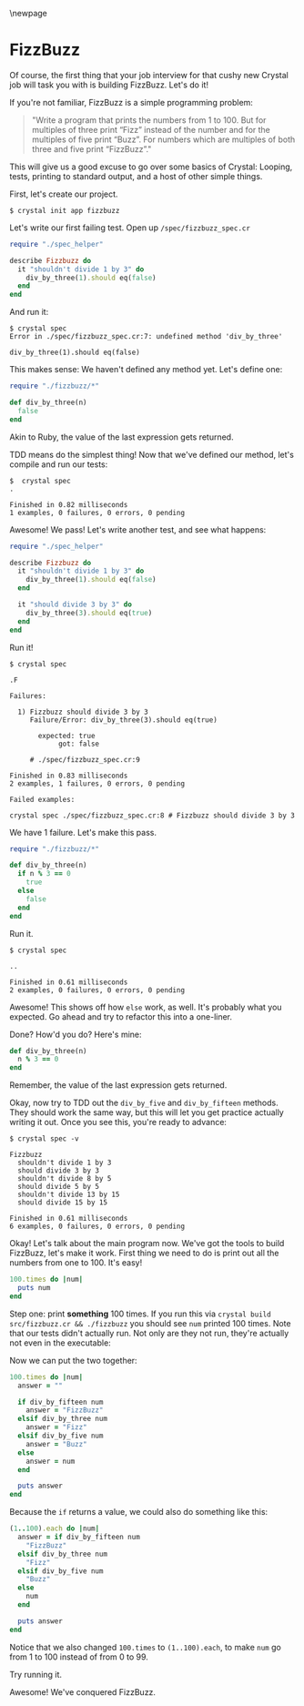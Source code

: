\newpage

# FizzBuzz

Of course, the first thing that your job interview for that cushy new
Crystal job will task you with is building FizzBuzz. Let's do it!

If you're not familiar, FizzBuzz is a simple programming problem:

> "Write a program that prints the numbers from 1 to 100. But for multiples of
> three print “Fizz” instead of the number and for the multiples of five print
> “Buzz”. For numbers which are multiples of both three and five print
> “FizzBuzz”."

This will give us a good excuse to go over some basics of Crystal: Looping,
tests, printing to standard output, and a host of other simple things.

First, let's create our project.

    $ crystal init app fizzbuzz

Let's write our first failing test. Open up `/spec/fizzbuzz_spec.cr`

```ruby
require "./spec_helper"

describe Fizzbuzz do
  it "shouldn't divide 1 by 3" do
    div_by_three(1).should eq(false)
  end
end
```

And run it:

    $ crystal spec
    Error in ./spec/fizzbuzz_spec.cr:7: undefined method 'div_by_three'

    div_by_three(1).should eq(false)


This makes sense: We haven't defined any method yet. Let's define
one:

```ruby
require "./fizzbuzz/*"

def div_by_three(n)
  false
end
```

Akin to Ruby, the value of the last expression gets returned.

TDD means do the simplest thing! Now that we've defined our method, let's compile and run our tests:

    $  crystal spec
    .

    Finished in 0.82 milliseconds
    1 examples, 0 failures, 0 errors, 0 pending


Awesome! We pass! Let's write another test, and see what happens:

```ruby
require "./spec_helper"

describe Fizzbuzz do
  it "shouldn't divide 1 by 3" do
    div_by_three(1).should eq(false)
  end

  it "should divide 3 by 3" do
    div_by_three(3).should eq(true)
  end
end
```

Run it!

    $ crystal spec

    .F

    Failures:

      1) Fizzbuzz should divide 3 by 3
         Failure/Error: div_by_three(3).should eq(true)

           expected: true
                got: false

         # ./spec/fizzbuzz_spec.cr:9

    Finished in 0.83 milliseconds
    2 examples, 1 failures, 0 errors, 0 pending

    Failed examples:

    crystal spec ./spec/fizzbuzz_spec.cr:8 # Fizzbuzz should divide 3 by 3

We have 1 failure. Let's make this pass.

```ruby
require "./fizzbuzz/*"

def div_by_three(n)
  if n % 3 == 0
    true
  else
    false
  end
end
```

Run it.

    $ crystal spec

    ..

    Finished in 0.61 milliseconds
    2 examples, 0 failures, 0 errors, 0 pending

Awesome! This shows off how `else` work, as well. It's probably what you
expected. Go ahead and try to refactor this into a one-liner.

Done? How'd you do? Here's mine:

```ruby
def div_by_three(n)
  n % 3 == 0
end
```

Remember, the value of the last expression gets returned.

Okay, now try to TDD out the `div_by_five` and `div_by_fifteen` methods. They
should work the same way, but this will let you get practice actually
writing it out. Once you see this, you're ready to advance:

    $ crystal spec -v

    Fizzbuzz
      shouldn't divide 1 by 3
      should divide 3 by 3
      shouldn't divide 8 by 5
      should divide 5 by 5
      shouldn't divide 13 by 15
      should divide 15 by 15

    Finished in 0.61 milliseconds
    6 examples, 0 failures, 0 errors, 0 pending

Okay! Let's talk about the main program now. We've got the tools to
build FizzBuzz, let's make it work. First thing we need to do is print
out all the numbers from one to 100. It's easy!

```ruby
100.times do |num|
  puts num
end
```

Step one: print **something** 100 times. If you run this via
`crystal build src/fizzbuzz.cr && ./fizzbuzz` you should see `num` printed
100 times. Note that our tests didn't actually run. Not only are they not run,
they're actually not even in the executable:

Now we can put the two together:

```ruby
100.times do |num|
  answer = ""

  if div_by_fifteen num
    answer = "FizzBuzz"
  elsif div_by_three num
    answer = "Fizz"
  elsif div_by_five num
    answer = "Buzz"
  else
    answer = num
  end

  puts answer
end
```

Because the `if` returns a value, we could also do something like this:

```ruby
(1..100).each do |num|
  answer = if div_by_fifteen num
    "FizzBuzz"
  elsif div_by_three num
    "Fizz"
  elsif div_by_five num
    "Buzz"
  else
    num
  end

  puts answer
end
```

Notice that we also changed `100.times` to `(1..100).each`, to make `num` go from 1 to 100 instead of from 0 to 99.

Try running it.

Awesome! We've conquered FizzBuzz.
